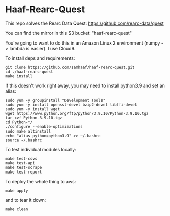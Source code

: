 # Haaf-Rearc-Quest

This repo solves the Rearc Data Quest: https://github.com/rearc-data/quest

You can find the mirror in this S3 bucket: "haaf-rearc-quest"

You're going to want to do this in an Amazon Linux 2 environment (numpy -> lambda is easier). I use Cloud9.

To install deps and requirements:

```
git clone https://github.com/samhaaf/haaf-rearc-quest.git
cd ./haaf-rearc-quest
make install
```

If this doesn't work right away, you may need to install python3.9 and set an alias:
```
sudo yum -y groupinstall "Development Tools"
sudo yum -y install openssl-devel bzip2-devel libffi-devel
sudo yum -y install wget
wget https://www.python.org/ftp/python/3.9.10/Python-3.9.10.tgz
tar xvf Python-3.9.10.tgz
cd Python-*/
./configure --enable-optimizations
sudo make altinstall
echo "alias python=python3.9" >> ~/.bashrc
source ~/.bashrc
```

To test individual modules locally:

```
make test-csvs
make test-api
make test-scrape
make test-report
```

To deploy the whole thing to aws:

```
make apply
```

and to tear it down:

```
make clean
```
